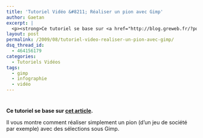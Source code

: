 ```yaml
---
title: 'Tutoriel Vidéo &#8211; Réaliser un pion avec Gimp'
author: Gaetan
excerpt: |
  <p><strong>Ce tutoriel se base sur <a href="http://blog.greweb.fr/?post/2009/08/R%C3%A9aliser-un-pion-avec-Gimp">cet article</a>.</strong></p> <p>Il vous montre comment réaliser simplement un pion (d'un jeu de société par exemple) avec des sélections sous Gimp.</p> <object height="375" width="500"><param name="allowfullscreen" value="true" /><param name="allowscriptaccess" value="always" /><param name="movie" value="http://vimeo.com/moogaloop.swf?clip_id=6235045&amp;server=vimeo.com&amp;show_title=1&amp;show_byline=1&amp;show_portrait=0&amp;color=00ADEF&amp;fullscreen=1" /><p><a href="http://vimeo.com/6235045">Tutoriel Vidéo - Réaliser un pion avec Gimp</a> from <a href="http://vimeo.com/user2197201">gren</a> on <a href="http://vimeo.com">Vimeo</a>.</p>
layout: post
permalink: /2009/08/tutoriel-video-realiser-un-pion-avec-gimp/
dsq_thread_id:
  - 464156179
categories:
  - Tutoriels Vidéos
tags:
  - gimp
  - infographie
  - vidéo
---
```

# 

**Ce tutoriel se base sur [cet article][1].**

 [1]: http://blog.greweb.fr/?post/2009/08/Réaliser-un-pion-avec-Gimp

Il vous montre comment réaliser simplement un pion (d’un jeu de société par exemple) avec des sélections sous Gimp.